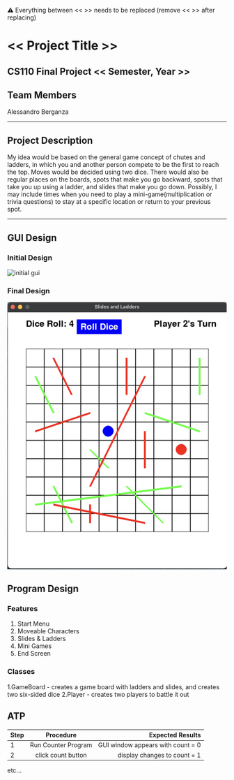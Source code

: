 
:warning: Everything between << >> needs to be replaced (remove << >> after replacing)

# << Project Title >>
## CS110 Final Project  << Semester, Year >>

## Team Members

Alessandro Berganza
***

## Project Description

My idea would be based on the general game concept of chutes and ladders, in which you and another person compete to be the first to reach the top. Moves would be decided using two dice. There would also be regular places on the boards, spots that make you go backward, spots that take you up using a ladder, and slides that make you go down. Possibly, I may include times when you need to play a mini-game(multiplication or trivia questions) to stay at a specific location or return to your previous spot. 

***    

## GUI Design

### Initial Design

![initial gui](assets/gui.jpg)

### Final Design

![final gui](assets/finalgui.jpg)

## Program Design

### Features

1. Start Menu
2. Moveable Characters
3. Slides & Ladders
4. Mini Games
5. End Screen

### Classes

1.GameBoard - creates a game board with ladders and slides, and creates two six-sided dice
2.Player - creates two players to battle it out

## ATP

| Step                 |Procedure             |Expected Results                   |
|----------------------|:--------------------:|----------------------------------:|
|  1                   | Run Counter Program  |GUI window appears with count = 0  |
|  2                   | click count button   | display changes to count = 1      |
etc...
